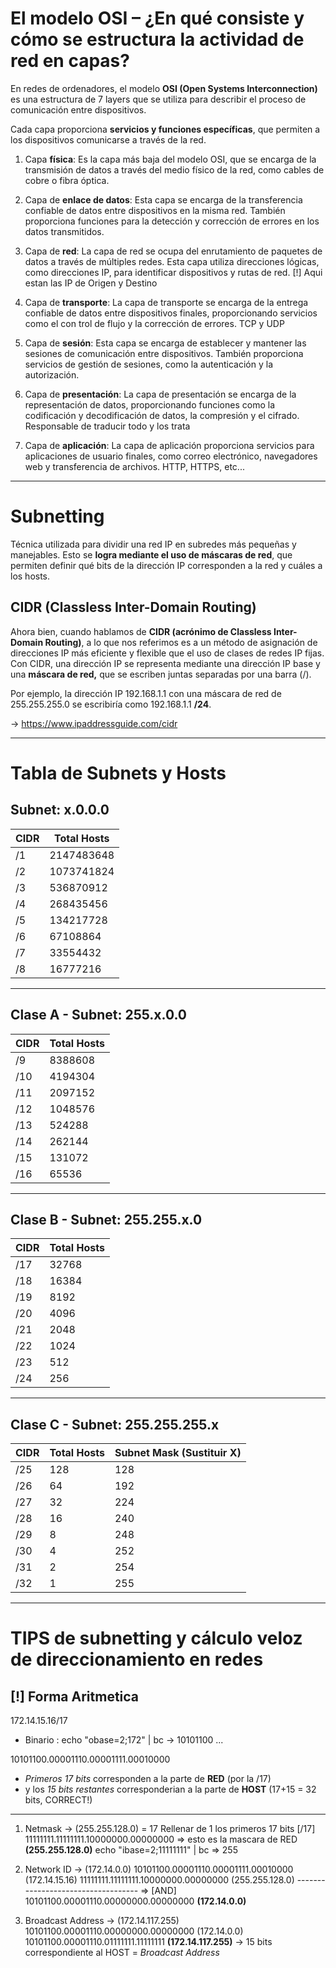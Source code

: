 # El modelo OSI – ¿En qué consiste y cómo se estructura la actividad de red en capas?
En redes de ordenadores, el modelo __OSI (Open Systems Interconnection)__ es una estructura de 7 layers que se utiliza para describir el proceso de comunicación entre dispositivos. 

Cada capa proporciona __servicios y funciones específicas__, que permiten a los dispositivos comunicarse a través de la red.

1. Capa __física__: Es la capa más baja del modelo OSI, que se encarga de la transmisión de datos a través del medio físico de la red, como cables de cobre o fibra óptica.

2. Capa de __enlace de datos__: Esta capa se encarga de la transferencia confiable de datos entre dispositivos en la misma red. También proporciona funciones para la detección y corrección de errores en los datos transmitidos.

3. Capa de __red__: La capa de red se ocupa del enrutamiento de paquetes de datos a través de múltiples redes. Esta capa utiliza direcciones lógicas, como direcciones IP, para identificar dispositivos y rutas de red. [!] Aqui estan las IP de Origen y Destino 

4. Capa de __transporte__: La capa de transporte se encarga de la entrega confiable de datos entre dispositivos finales, proporcionando servicios como el con trol de flujo y la corrección de errores. TCP y UDP

5. Capa de __sesión__: Esta capa se encarga de establecer y mantener las sesiones de comunicación entre dispositivos. También proporciona servicios de gestión de sesiones, como la autenticación y la autorización. 

6. Capa de __presentación__: La capa de presentación se encarga de la representación de datos, proporcionando funciones como la codificación y decodificación de datos, la compresión y el cifrado. Responsable de traducir todo y los trata

7. Capa de __aplicación__: La capa de aplicación proporciona servicios para aplicaciones de usuario finales, como correo electrónico, navegadores web y transferencia de archivos. HTTP, HTTPS, etc...

---

# Subnetting
Técnica utilizada para dividir una red IP en subredes más pequeñas y manejables. Esto se __logra mediante el uso de máscaras de red__, que permiten definir qué bits de la dirección IP corresponden a la red y cuáles a los hosts.

## CIDR (Classless Inter-Domain Routing)
Ahora bien, cuando hablamos de __CIDR (acrónimo de Classless Inter-Domain Routing)__, a lo que nos referimos es a un método de asignación de direcciones IP más eficiente y flexible que el uso de clases de redes IP fijas. Con CIDR, una dirección IP se representa mediante una dirección IP base y una __máscara de red,__ que se escriben juntas separadas por una barra (/).

Por ejemplo, la dirección IP 192.168.1.1 con una máscara de red de 255.255.255.0 se escribiría como 192.168.1.1 __/24__.

-> https://www.ipaddressguide.com/cidr 

---

# Tabla de Subnets y Hosts

## Subnet: x.0.0.0

| CIDR | Total Hosts   |
|------|---------------|
| /1   | 2147483648    |
| /2   | 1073741824    |
| /3   | 536870912     |
| /4   | 268435456     |
| /5   | 134217728     |
| /6   | 67108864      |
| /7   | 33554432      |
| /8   | 16777216      |

---

## Clase A - Subnet: 255.x.0.0

| CIDR | Total Hosts |
|------|-------------|
| /9   | 8388608     |
| /10  | 4194304     |
| /11  | 2097152     |
| /12  | 1048576     |
| /13  | 524288      |
| /14  | 262144      |
| /15  | 131072      |
| /16  | 65536       |

---

## Clase B - Subnet: 255.255.x.0

| CIDR | Total Hosts |
|------|-------------|
| /17  | 32768       |
| /18  | 16384       |
| /19  | 8192        |
| /20  | 4096        |
| /21  | 2048        |
| /22  | 1024        |
| /23  | 512         |
| /24  | 256         |

---

## Clase C - Subnet: 255.255.255.x

| CIDR | Total Hosts | Subnet Mask (Sustituir X) |
|------|-------------|---------------------------|
| /25  | 128         | 128                       |
| /26  | 64          | 192                       |
| /27  | 32          | 224                       |
| /28  | 16          | 240                       |
| /29  | 8           | 248                       |
| /30  | 4           | 252                       |
| /31  | 2           | 254                       |
| /32  | 1           | 255                       |

---

# TIPS de subnetting y cálculo veloz de direccionamiento en redes

## [!] Forma Aritmetica
172.14.15.16/17

- Binario : echo "obase=2;172" | bc -> 10101100 ...

10101100.00001110.00001111.00010000
- _Primeros 17 bits_ corresponden a la parte de __RED__ (por la /17)
- y los _15 bits restantes_ corresponderian a la parte de __HOST__ (17+15 = 32 bits, CORRECT!)

---

1.  Netmask -> (255.255.128.0) = 17
Rellenar de 1 los primeros 17 bits [/17]
11111111.11111111.10000000.00000000 => esto es la mascara de RED __(255.255.128.0)__
echo "ibase=2;11111111" | bc => 255

2. Network ID -> (172.14.0.0)
10101100.00001110.00001111.00010000 (172.14.15.16)
11111111.11111111.10000000.00000000 (255.255.128.0)
----------------------------------- => [AND]
10101100.00001110.00000000.00000000 __(172.14.0.0)__

3. Broadcast Address -> (172.14.117.255)
10101100.00001110.00000000.00000000 (172.14.0.0)
10101100.00001110.01111111.11111111 __(172.14.117.255)__ -> 15 bits correspondiente al HOST = _Broadcast Address_

